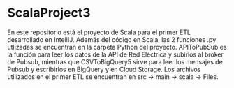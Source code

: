 # ScalaProject3
En este repositorio está el proyecto de Scala para el primer ETL desarrollado en IntellIJ.
Además del código en Scala, las 2 funciones .py utlizadas se encuentran en la carpeta Python del proyecto. APIToPubSub es la función para leer los datos de la API de Red Eléctrica y subirlos al broker de Pubsub,
mientras que CSVToBigQuery5 sirve para leer los mensajes de Pubsub y escribirlos en BigQuery y en Cloud Storage.
Los archivos utilizados en el primer ETL se encuentran en src -> main -> scala -> Files.

